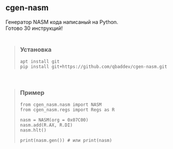 ## cgen-nasm
 Генератор NASM кода написаный на Python.<br>
 Готово 30 инструкций!<br>
 <br>

> ### Установка
> ```
> apt install git
> pip install git+https://github.com/qbaddev/cgen-nasm.git
> ```
<br>

> ### Пример
> ```
> from cgen_nasm.nasm import NASM
> from cgen_nasm.regs import Regs as R
>
> nasm = NASM(org = 0x07C00)
> nasm.add(R.AX, R.DI)
> nasm.hlt()
>
> print(nasm.gen()) # или print(nasm)
> ```
